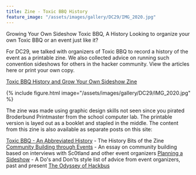 ```yaml
---
title: Zine - Toxic BBQ History
feature_image: "/assets/images/gallery/DC29/IMG_2020.jpg"
---
```

Growing Your Own Sideshow
Toxic BBQ, A History
Looking to organize your own Toxic BBQ or an event just like it?

For DC29, we talked with organizers of Toxic BBQ to record a history of the event as a printable zine. We also collected advice on running such convention sideshows for others in the hacker community. View the articles here or print your own copy.

[Toxic BBQ History and Grow Your Own Sideshow Zine](https://drive.google.com/drive/folders/1ZmKKEoRPfZIB3os8jKRpCyqQZrNz2sV_)

{% include figure.html image="/assets/images/gallery/DC29/IMG_2020.jpg" %}

The zine was made using graphic design skills not seen since you pirated Broderbund Printmaster from the school computer lab. The printable version is layed out as a booklet and stapled in the middle. The content from this zine is also available as separate posts on this site:

[Toxic BBQ - An Abbreviated History](/_posts/2021-11-15-abbrev-history) - The History Bits of the Zine
[Community Building through Events](/_posts/2021-11-16-community-building) - An essay on community building based on interviews with Sc0tland and other event organizers
[Planning a Sideshow](/_posts/2021-11-15-planning-sideshow-tips) - A Do's and Don'ts style list of advice from event organizers, past and present
[The Odyssey of Hackbus](/_posts/2022-03-19-odyssey-of-hackbus)